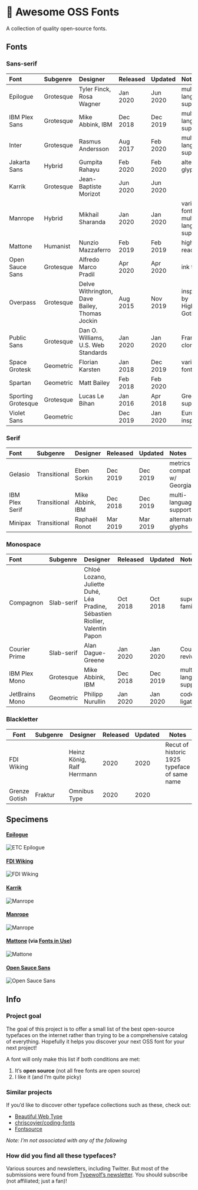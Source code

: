 # 📓 Awesome OSS Fonts

A collection of quality open-source fonts.

## Fonts

### Sans-serif

| Font               | Subgenre  | Designer                                      | Released | Updated  | Notes                                 |                           Link                            |
| :----------------- | :-------- | :-------------------------------------------- | :------- | :------- | :------------------------------------ | :-------------------------------------------------------: |
| Epilogue           | Grotesque | Tyler Finck, Rosa Wagner                      | Jan 2020 | Jun 2020 | multi-language support                |                    [Website][epilogue]                    |
| IBM Plex Sans      | Grotesque | Mike Abbink, IBM                              | Dec 2018 | Dec 2019 | multi-language support                |                    [GitHub][plex-sans]                    |
| Inter              | Grotesque | Rasmus Andersson                              | Aug 2017 | Feb 2020 | multi-language support                |         [GitHub](https://github.com/rsms/inter/)          |
| Jakarta Sans       | Hybrid    | Gumpita Rahayu                                | Feb 2020 | Feb 2020 | alternate glyphs                      |   [GitHub](https://github.com/tokotype/PlusJakartaSans)   |
| Karrik             | Grotesque | Jean-Baptiste Morizot                         | Jun 2020 | Jun 2020 |                                       |                     [Website][karrik]                     |
| Manrope            | Hybrid    | Mikhail Sharanda                              | Jan 2020 | Jan 2020 | variable font, multi-language support |                    [Website][manrope]                     |
| Mattone            | Humanist  | Nunzio Mazzaferro                             | Feb 2019 | Feb 2019 | highly-readable                       |                    [Website][mattone]                     |
| Open Sauce Sans    | Grotesque | Alfredo Marco Pradil                          | Apr 2020 | Apr 2020 | ink traps                             |                 [GitHub][open-sauce-sans]                 |
| Overpass           | Grotesque | Delve Withrington, Dave Bailey, Thomas Jockin | Aug 2015 | Nov 2019 | inspired by Highway Gothic            |   [GitHub](https://github.com/RedHatOfficial/Overpass)    |
| Public Sans        | Grotesque | Dan O. Williams, U.S. Web Standards           | Jan 2020 | Jan 2020 | Franklin clone                        |      [GitHub](https://github.com/uswds/public-sans)       |
| Space Grotesk      | Geometric | Florian Karsten                               | Jan 2018 | Dec 2019 | variable font                         | [GitHub](https://github.com/floriankarsten/space-grotesk) |
| Spartan            | Geometric | Matt Bailey                                   | Feb 2018 | Feb 2020 |                                       | [Google Fonts](https://fonts.google.com/specimen/Spartan) |
| Sporting Grotesque | Grotesque | Lucas Le Bihan                                | Jan 2016 | Apr 2018 | Greek support                         | [Website](http://velvetyne.fr/fonts/sporting-grotesque/)  |
| Violet Sans        | Geometric |                                               | Dec 2019 | Jan 2020 | Eurostile-inspired                    |   [GitHub](https://github.com/violetoffice/violet_sans)   |

### Serif

| Font           | Subgenre     | Designer         | Released | Updated  | Notes                     |                      Link                       |
| :------------- | :----------- | :--------------- | :------- | :------- | :------------------------ | :---------------------------------------------: |
| Gelasio        | Transitional | Eben Sorkin      | Dec 2019 | Dec 2019 | metrics compat w/ Georgia | [GitHub](https://github.com/SorkinType/Gelasio) |
| IBM Plex Serif | Transitional | Mike Abbink, IBM | Dec 2018 | Dec 2019 | multi-language support    |      [GitHub](https://github.com/IBM/plex)      |
| Minipax        | Transitional | Raphaël Ronot    | Mar 2019 | Mar 2019 | alternate glyphs          |  [Website](http://velvetyne.fr/fonts/minipax/)  |

### Monospace

| Font           | Subgenre   | Designer                                                                     | Released | Updated  | Notes                  |                              Link                               |
| :------------- | :--------- | :--------------------------------------------------------------------------- | :------- | :------- | :--------------------- | :-------------------------------------------------------------: |
| Compagnon      | Slab-serif | Chloé Lozano, Juliette Duhé, Léa Pradine, Sébastien Riollier, Valentin Papon | Oct 2018 | Oct 2018 | super family           |         [Website](http://velvetyne.fr/fonts/compagnon/)         |
| Courier Prime  | Slab-serif | Alan Dague-Greene                                                            | Jan 2020 | Jan 2020 | Courier revival        | [Google Fonts](https://fonts.google.com/specimen/Courier+Prime) |
| IBM Plex Mono  | Grotesque  | Mike Abbink, IBM                                                             | Dec 2018 | Dec 2019 | multi-language support |              [GitHub](https://github.com/IBM/plex)              |
| JetBrains Mono | Geometric  | Philipp Nurullin                                                             | Jan 2020 | Jan 2020 | code ligatures         |      [GitHub](https://github.com/JetBrains/JetBrainsMono)       |

### Blackletter

| Font          | Subgenre | Designer                   | Released | Updated | Notes                                        |                                  Link                                   |
| ------------- | -------- | -------------------------- | -------- | ------- | -------------------------------------------- | :---------------------------------------------------------------------: |
| FDI Wiking    |          | Heinz König, Ralf Herrmann | 2020     | 2020    | Recut of historic 1925 typeface of same name |                          [Website][fdi-wiking]                          |
| Grenze Gotish | Fraktur  | Omnibus Type               | 2020     | 2020    |                                              | [Google Fonts](https://fonts.google.com/specimen/Grenze+Gotisch#glyphs) |

## Specimens

#### [Epilogue][epilogue]

![ETC Epilogue](./img/etc-epilogue.svg)

#### [FDI Wiking][fdi-wiking]

![FDI Wiking](./img/fdi-wiking.jpg)

#### [Karrik][karrik]

![Manrope](./img/karrik.jpg)

#### [Manrope][manrope]

![Manrope](./img/manrope.jpg)

#### [Mattone][mattone] (via [Fonts in Use](https://fontsinuse.com/typefaces/108836/mattone))

![Mattone](./img/collletttivo-mattone.jpg)

#### [Open Sauce Sans][open-sauce-sans]

![Open Sauce Sans](./img/open-sauce-sans.png)

## Info

### Project goal

The goal of this project is to offer a small list of the best open-source typefaces on the internet rather than trying to be a comprehensive catalog of everything. Hopefully it helps you discover your next OSS font for your next project!

A font will only make this list if both conditions are met:

1. It’s **open source** (not all free fonts are open source)
1. I like it (and I’m quite picky)

### Similar projects

If you’d like to discover other typeface collections such as these, check out:

- [Beautiful Web Type](https://beautifulwebtype.com/)
- [chriscoyier/coding-fonts](https://github.com/chriscoyier/coding-fonts)
- [Fontsource](https://github.com/fontsource/fontsource)

_Note: I’m not associated with any of the following_

### How did you find all these typefaces?

Various sources and newsletters, including Twitter. But most of the submissions were found from [Typewolf’s newsletter][typewolf]. You should subscribe (not affiliated; just a fan)!

[karrik]: http://karrik.phantom-foundry.com/
[epilogue]: https://www.etceteratype.co/epilogue
[fdi-wiking]: https://fdi-type.de/fonts/fdi-wiking/
[manrope]: https://manropefont.com/
[mattone]: https://www.fontsquirrel.com/fonts/mattone
[open-sauce-sans]: https://github.com/marcologous/Open-Sauce-Sans
[plex-sans]: https://github.com/IBM/plex
[typewolf]: https://www.typewolf.com/newsletter
